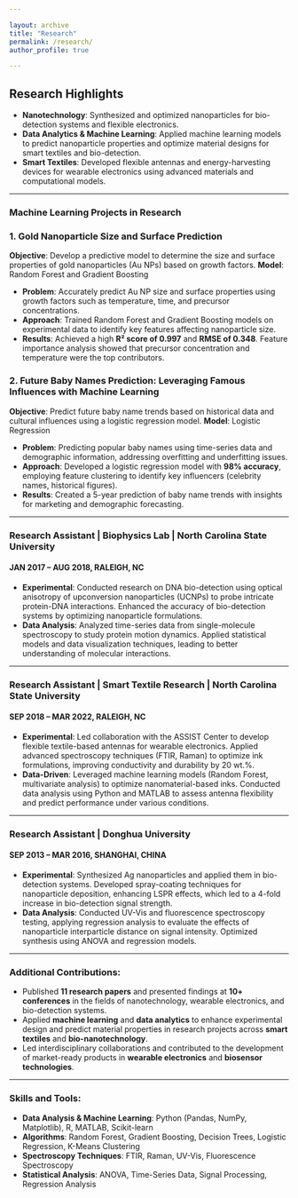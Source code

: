 ```yaml
---

layout: archive
title: "Research"
permalink: /research/
author_profile: true

---
```



## Research Highlights

- **Nanotechnology**: Synthesized and optimized nanoparticles for bio-detection systems and flexible electronics.
- **Data Analytics & Machine Learning**: Applied machine learning models to predict nanoparticle properties and optimize material designs for smart textiles and bio-detection.
- **Smart Textiles**: Developed flexible antennas and energy-harvesting devices for wearable electronics using advanced materials and computational models.

---

### Machine Learning Projects in Research

### 1. **Gold Nanoparticle Size and Surface Prediction**

   **Objective**: Develop a predictive model to determine the size and surface properties of gold nanoparticles (Au NPs) based on growth factors.
   **Model**: Random Forest and Gradient Boosting
   - **Problem**: Accurately predict Au NP size and surface properties using growth factors such as temperature, time, and precursor concentrations.
   - **Approach**: Trained Random Forest and Gradient Boosting models on experimental data to identify key features affecting nanoparticle size.
   - **Results**: Achieved a high **R² score of 0.997** and **RMSE of 0.348**. Feature importance analysis showed that precursor concentration and temperature were the top contributors.

### 2. **Future Baby Names Prediction: Leveraging Famous Influences with Machine Learning**

   **Objective**: Predict future baby name trends based on historical data and cultural influences using a logistic regression model.
   **Model**: Logistic Regression
   - **Problem**: Predicting popular baby names using time-series data and demographic information, addressing overfitting and underfitting issues.
   - **Approach**: Developed a logistic regression model with **98% accuracy**, employing feature clustering to identify key influencers (celebrity names, historical figures).
   - **Results**: Created a 5-year prediction of baby name trends with insights for marketing and demographic forecasting.

---

### Research Assistant | Biophysics Lab | North Carolina State University
#### **JAN 2017 – AUG 2018, RALEIGH, NC**

- **Experimental**: Conducted research on DNA bio-detection using optical anisotropy of upconversion nanoparticles (UCNPs) to probe intricate protein-DNA interactions. Enhanced the accuracy of bio-detection systems by optimizing nanoparticle formulations.
- **Data Analysis**: Analyzed time-series data from single-molecule spectroscopy to study protein motion dynamics. Applied statistical models and data visualization techniques, leading to better understanding of molecular interactions.

---

### Research Assistant | Smart Textile Research | North Carolina State University
#### **SEP 2018 – MAR 2022, RALEIGH, NC**

- **Experimental**: Led collaboration with the ASSIST Center to develop flexible textile-based antennas for wearable electronics. Applied advanced spectroscopy techniques (FTIR, Raman) to optimize ink formulations, improving conductivity and durability by 20 wt.%.
- **Data-Driven**: Leveraged machine learning models (Random Forest, multivariate analysis) to optimize nanomaterial-based inks. Conducted data analysis using Python and MATLAB to assess antenna flexibility and predict performance under various conditions.

---

### Research Assistant | Donghua University
#### **SEP 2013 – MAR 2016, SHANGHAI, CHINA**

- **Experimental**: Synthesized Ag nanoparticles and applied them in bio-detection systems. Developed spray-coating techniques for nanoparticle deposition, enhancing LSPR effects, which led to a 4-fold increase in bio-detection signal strength.
- **Data Analysis**: Conducted UV-Vis and fluorescence spectroscopy testing, applying regression analysis to evaluate the effects of nanoparticle interparticle distance on signal intensity. Optimized synthesis using ANOVA and regression models.

---

### Additional Contributions:

- Published **11 research papers** and presented findings at **10+ conferences** in the fields of nanotechnology, wearable electronics, and bio-detection systems.
- Applied **machine learning** and **data analytics** to enhance experimental design and predict material properties in research projects across **smart textiles** and **bio-nanotechnology**.
- Led interdisciplinary collaborations and contributed to the development of market-ready products in **wearable electronics** and **biosensor technologies**.

---

### Skills and Tools:

- **Data Analysis & Machine Learning**: Python (Pandas, NumPy, Matplotlib), R, MATLAB, Scikit-learn
- **Algorithms**: Random Forest, Gradient Boosting, Decision Trees, Logistic Regression, K-Means Clustering
- **Spectroscopy Techniques**: FTIR, Raman, UV-Vis, Fluorescence Spectroscopy
- **Statistical Analysis**: ANOVA, Time-Series Data, Signal Processing, Regression Analysis
